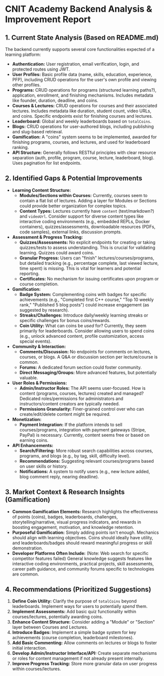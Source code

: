 # CNIT Academy Backend Analysis & Improvement Report

## 1. Current State Analysis (Based on README.md)

The backend currently supports several core functionalities expected of a learning platform:

*   **Authentication:** User registration, email verification, login, and protected routes using JWT.
*   **User Profiles:** Basic profile data (name, skills, education, experience, PFP), including CRUD operations for the user's own profile and viewing other profiles.
*   **Programs:** CRUD operations for programs (structured learning paths?), application, enrollment, and finishing mechanisms. Includes metadata like founder, duration, deadline, and coins.
*   **Courses & Lectures:** CRUD operations for courses and their associated lectures. Includes metadata like duration, student count, video URLs, and coins. Specific endpoints exist for finishing courses and lectures.
*   **Leaderboard:** Global and weekly leaderboards based on `totalCoins`.
*   **Blogs:** CRUD operations for user-authored blogs, including publishing and slug-based retrieval.
*   **Gamification:** A "coins" system seems to be implemented, awarded for finishing programs, courses, and lectures, and used for leaderboard ranking.
*   **API Structure:** Generally follows RESTful principles with clear resource separation (auth, profile, program, course, lecture, leaderboard, blog). Uses pagination for list endpoints.

## 2. Identified Gaps & Potential Improvements

*   **Learning Content Structure:**
    *   **Modules/Sections within Courses:** Currently, courses seem to contain a flat list of lectures. Adding a layer for Modules or Sections could provide better organization for complex topics.
    *   **Content Types:** Lectures currently have `content` (text/markdown?) and `videoUrl`. Consider support for diverse content types like interactive coding environments (e.g., embedded REPLs, Docker containers), quizzes/assessments, downloadable resources (PDFs, code samples), external links, discussion prompts.
*   **Assessment & Progress Tracking:**
    *   **Quizzes/Assessments:** No explicit endpoints for creating or taking quizzes/tests to assess understanding. This is crucial for validating learning. Quizzes could award coins.
    *   **Granular Progress:** Users can "finish" lectures/courses/programs, but detailed tracking (e.g., percentage complete, last viewed lecture, time spent) is missing. This is vital for learners and potential reporting.
    *   **Certificates:** No mechanism for issuing certificates upon program or course completion.
*   **Gamification:**
    *   **Badge System:** Complementing coins with badges for specific achievements (e.g., "Completed first C++ course," "Top 10 weekly rank," "Published 5 blog posts") could increase engagement (as suggested by research).
    *   **Streaks/Challenges:** Introduce daily/weekly learning streaks or specific challenges for bonus coins/rewards.
    *   **Coin Utility:** What can coins be *used* for? Currently, they seem primarily for leaderboards. Consider allowing users to spend coins (e.g., unlock advanced content, profile customization, access special events).
*   **Community & Interaction:**
    *   **Comments/Discussion:** No endpoints for comments on lectures, courses, or blogs. A Q&A or discussion section per lecture/course is common.
    *   **Forums:** A dedicated forum section could foster community.
    *   **Direct Messaging/Groups:** More advanced features, but potentially valuable.
*   **User Roles & Permissions:**
    *   **Admin/Instructor Roles:** The API seems user-focused. How is content (programs, courses, lectures) created and managed? Dedicated roles/permissions for administrators and instructors/content creators are typically needed.
    *   **Permissions Granularity:** Finer-grained control over who can create/edit/delete content might be required.
*   **Monetization:**
    *   **Payment Integration:** If the platform intends to sell courses/programs, integration with payment gateways (Stripe, PayPal) is necessary. Currently, content seems free or based on earning coins.
*   **API Enhancements:**
    *   **Search/Filtering:** More robust search capabilities across courses, programs, and blogs (e.g., by tag, skill, difficulty level).
    *   **Recommendations:** Suggesting relevant courses/programs based on user skills or history.
    *   **Notifications:** A system to notify users (e.g., new lecture added, blog comment reply, nearing deadline).

## 3. Market Context & Research Insights (Gamification)

*   **Common Gamification Elements:** Research highlights the effectiveness of points (coins), badges, leaderboards, challenges, storytelling/narrative, visual progress indicators, and rewards in boosting engagement, motivation, and knowledge retention.
*   **Purposeful Gamification:** Simply adding points isn't enough. Mechanics should align with learning objectives. Coins should ideally have utility, and leaderboards/badges should reward meaningful progress or skill demonstration.
*   **Developer Platforms Often Include:** (Note: Web search for specific competitor features failed) General knowledge suggests features like interactive coding environments, practical projects, skill assessments, career path guidance, and community forums specific to technologies are common.

## 4. Recommendations (Prioritized Suggestions)

1.  **Define Coin Utility:** Clarify the purpose of `totalCoins` beyond leaderboards. Implement ways for users to potentially *spend* them.
2.  **Implement Assessments:** Add basic quiz functionality within courses/lectures, potentially awarding coins.
3.  **Enhance Content Structure:** Consider adding a "Module" or "Section" layer between Courses and Lectures.
4.  **Introduce Badges:** Implement a simple badge system for key achievements (course completion, leaderboard milestones).
5.  **Add Basic Commenting:** Allow comments on lectures or blogs to foster initial interaction.
6.  **Develop Admin/Instructor Interface/API:** Create separate mechanisms or roles for content management if not already present internally.
7.  **Improve Progress Tracking:** Store more granular data on user progress within courses/lectures. 